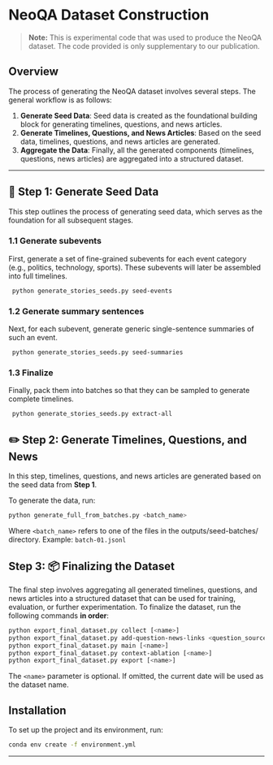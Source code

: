# NeoQA Dataset Construction

> **Note:** This is experimental code that was used to produce the NeoQA dataset. The code provided is only supplementary to our publication.

## Overview

The process of generating the NeoQA dataset involves several steps. The general workflow is as follows:

1. **Generate Seed Data**: Seed data is created as the foundational building block for generating timelines, questions, and news articles.
2. **Generate Timelines, Questions, and News Articles**: Based on the seed data, timelines, questions, and news articles are generated.
3. **Aggregate the Data**: Finally, all the generated components (timelines, questions, news articles) are aggregated into a structured dataset.

---

## 🌱 Step 1: Generate Seed Data

This step outlines the process of generating seed data, which serves as the foundation for all subsequent stages.

### 1.1 Generate subevents 
First, generate a set of fine-grained subevents for each event category (e.g., politics, technology, sports). These subevents will later be assembled into full timelines.
````shell
 python generate_stories_seeds.py seed-events
````
### 1.2 Generate summary sentences
Next, for each subevent, generate generic single-sentence summaries of such an event.
````shell
 python generate_stories_seeds.py seed-summaries
````

### 1.3 Finalize
Finally, pack them into batches so that they can be sampled to generate complete timelines.
````shell
 python generate_stories_seeds.py extract-all
````


## ✏️ Step 2: Generate Timelines, Questions, and News

In this step, timelines, questions, and news articles are generated based on the seed data from **Step 1**.

To generate the data, run:
```bash
python generate_full_from_batches.py <batch_name>
```
Where ``<batch_name>`` refers to one of the files in the outputs/seed-batches/ directory.
Example: ``batch-01.jsonl``


## Step 3: 📦 Finalizing the Dataset

The final step involves aggregating all generated timelines, questions, and news articles into a structured dataset that can be used for training, evaluation, or further experimentation.
To finalize the dataset, run the following commands **in order**:

```bash
python export_final_dataset.py collect [<name>]
python export_final_dataset.py add-question-news-links <question_source_file> [<name>]
python export_final_dataset.py main [<name>]
python export_final_dataset.py context-ablation [<name>]
python export_final_dataset.py export [<name>]
````

 The ``<name>`` parameter is optional. If omitted, the current date will be used as the dataset name.

## Installation

To set up the project and its environment, run:

```bash
conda env create -f environment.yml
```
---
